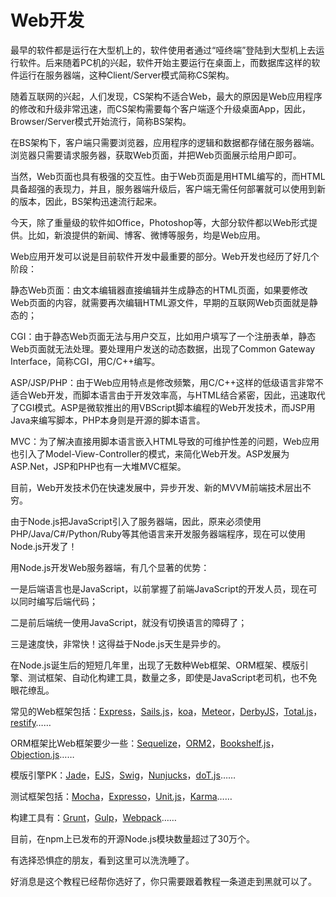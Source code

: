 # Web开发

最早的软件都是运行在大型机上的，软件使用者通过“哑终端”登陆到大型机上去运行软件。后来随着PC机的兴起，软件开始主要运行在桌面上，而数据库这样的软件运行在服务器端，这种Client/Server模式简称CS架构。

随着互联网的兴起，人们发现，CS架构不适合Web，最大的原因是Web应用程序的修改和升级非常迅速，而CS架构需要每个客户端逐个升级桌面App，因此，Browser/Server模式开始流行，简称BS架构。

在BS架构下，客户端只需要浏览器，应用程序的逻辑和数据都存储在服务器端。浏览器只需要请求服务器，获取Web页面，并把Web页面展示给用户即可。

当然，Web页面也具有极强的交互性。由于Web页面是用HTML编写的，而HTML具备超强的表现力，并且，服务器端升级后，客户端无需任何部署就可以使用到新的版本，因此，BS架构迅速流行起来。

今天，除了重量级的软件如Office，Photoshop等，大部分软件都以Web形式提供。比如，新浪提供的新闻、博客、微博等服务，均是Web应用。

Web应用开发可以说是目前软件开发中最重要的部分。Web开发也经历了好几个阶段：

静态Web页面：由文本编辑器直接编辑并生成静态的HTML页面，如果要修改Web页面的内容，就需要再次编辑HTML源文件，早期的互联网Web页面就是静态的；

CGI：由于静态Web页面无法与用户交互，比如用户填写了一个注册表单，静态Web页面就无法处理。要处理用户发送的动态数据，出现了Common Gateway Interface，简称CGI，用C/C++编写。

ASP/JSP/PHP：由于Web应用特点是修改频繁，用C/C++这样的低级语言非常不适合Web开发，而脚本语言由于开发效率高，与HTML结合紧密，因此，迅速取代了CGI模式。ASP是微软推出的用VBScript脚本编程的Web开发技术，而JSP用Java来编写脚本，PHP本身则是开源的脚本语言。

MVC：为了解决直接用脚本语言嵌入HTML导致的可维护性差的问题，Web应用也引入了Model-View-Controller的模式，来简化Web开发。ASP发展为ASP.Net，JSP和PHP也有一大堆MVC框架。

目前，Web开发技术仍在快速发展中，异步开发、新的MVVM前端技术层出不穷。

由于Node.js把JavaScript引入了服务器端，因此，原来必须使用PHP/Java/C#/Python/Ruby等其他语言来开发服务器端程序，现在可以使用Node.js开发了！

用Node.js开发Web服务器端，有几个显著的优势：

一是后端语言也是JavaScript，以前掌握了前端JavaScript的开发人员，现在可以同时编写后端代码；

二是前后端统一使用JavaScript，就没有切换语言的障碍了；

三是速度快，非常快！这得益于Node.js天生是异步的。

在Node.js诞生后的短短几年里，出现了无数种Web框架、ORM框架、模版引擎、测试框架、自动化构建工具，数量之多，即使是JavaScript老司机，也不免眼花缭乱。

常见的Web框架包括：[Express](https://expressjs.com/)，[Sails.js](https://sailsjs.org/)，[koa](https://koajs.com/)，[Meteor](https://www.meteor.com/)，[DerbyJS](https://derbyjs.com/)，[Total.js](https://www.totaljs.com/)，[restify](http://restify.com/)……

ORM框架比Web框架要少一些：[Sequelize](https://www.sequelizejs.com)，[ORM2](https://dresende.github.io/node-orm2/)，[Bookshelf.js](https://bookshelfjs.org/)，[Objection.js](https://vincit.github.io/objection.js/)……

模版引擎PK：[Jade](https://jade-lang.com/)，[EJS](https://ejs.co/)，[Swig](httpss://github.com/paularmstrong/swig)，[Nunjucks](https://mozilla.github.io/nunjucks/)，[doT.js](https://olado.github.io/doT/)……

测试框架包括：[Mocha](https://mochajs.org/)，[Expresso](https://visionmedia.github.io/expresso/)，[Unit.js](https://unitjs.com/)，[Karma](https://karma-runner.github.io/)……

构建工具有：[Grunt](https://gruntjs.com/)，[Gulp](https://gulpjs.com/)，[Webpack](https://webpack.github.io/)……

目前，在npm上已发布的开源Node.js模块数量超过了30万个。

有选择恐惧症的朋友，看到这里可以洗洗睡了。

好消息是这个教程已经帮你选好了，你只需要跟着教程一条道走到黑就可以了。
